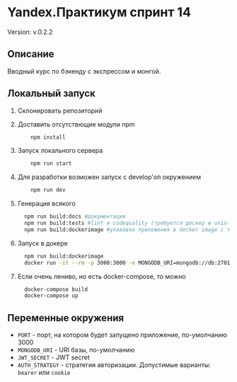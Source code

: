 # Yandex.Практикум спринт 14

Version: v.0.2.2

## Описание

Вводный курс по бэкенду с экспрессом и монгой.

## Локальный запуск

1. Склонировать репозиторий
2. Доставить отсутствющие модули npm

    ```bash
        npm install
    ```

3. Запуск локального сервера

    ```bash
        npm run start
    ```

4. Для разработки возможен запуск с develop'оп окружением

    ```bash
        npm run dev
    ```

5. Генерация всякого

    ```bash
      npm run build:docs #документация
      npm run build:tests #lint и codequality (требуется доскер и unix-подобная среда)
      npm run build:dockerimage #упаковка приложения в docker image с тэгом mesto-backend:latest
    ```

6. Запуск в докере

    ```bash
      npm run build:dockerimage
      docker run -it --rm -p 3000:3000 -e MONGODB_URI=mongodb://db:27017/mestodb mesto-backend:latest
    ```

7. Если очень лениво, но есть docker-compose, то можно

    ```bash
      docker-compose build
      docker-compose up
    ```

## Переменные окружения

* `PORT` - порт, на котором будет запущено приложение, по-умолчанию 3000
* `MONGODB_URI` - URI базы, по-умолчанию
* `JWT_SECRET` - JWT secret
* `AUTH_STRATEGY` - стратегия авторизации. Допустимые варианты: `bearer` или `cookie`
